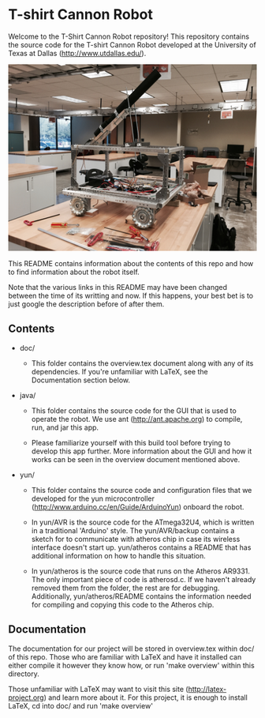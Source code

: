 T-shirt Cannon Robot
=============

Welcome to the T-Shirt Cannon Robot repository! This repository contains the
source code for the T-shirt Cannon Robot developed at the University of Texas
at Dallas (http://www.utdallas.edu/).

![Alt text](/doc/pics/chassis/robot.jpg?raw=true "Our robot in all its glory!")

This README contains information about the contents of this repo and how to
find information about the robot itself.

Note that the various links in this README may have been changed between the
time of its writting and now. If this happens, your best bet is to just google
the description before of after them.

Contents
-------------
* doc/  
  - This folder contains the overview.tex document along with any of its
dependencies. If you're unfamiliar with LaTeX, see the Documentation section
below.

* java/ 
  - This folder contains the source code for the GUI that is used to
operate the robot. We use ant (http://ant.apache.org) to compile, run, and
jar this app.

  - Please familiarize yourself with this build tool before trying to
develop this app further. More information about the GUI and how it works can
be seen in the overview document mentioned above.

* yun/  
  - This folder contains the source code and configuration files that we
developed for the yun microcontroller (http://www.arduino.cc/en/Guide/ArduinoYun)
onboard the robot.

  - In yun/AVR is the source code for the ATmega32U4, which is written in a
traditional 'Arduino' style. The yun/AVR/backup contains a sketch for to
communicate with atheros chip in case its wireless interface doesn't start up.
yun/atheros contains a README that has additional information on how to handle
this situation.

  - In yun/atheros is the source code that runs on the Atheros AR9331. The only
important piece of code is atherosd.c. If we haven't already removed them from
the folder, the rest are for debugging. Additionally, yun/atheros/README
contains the information needed for compiling and copying this code to the
Atheros chip.

Documentation
-------------
The documentation for our project will be stored in overview.tex within doc/ of
this repo. Those who are familiar with LaTeX and have it installed can either
compile it however they know how, or run 'make overview' within this directory.

Those unfamiliar with LaTeX may want to visit this site (http://latex-project.org)
and learn more about it. For this project, it is enough to install LaTeX, cd
into doc/ and run 'make overview'
